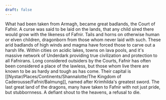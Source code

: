 ```yaml
---
draft: false
---
```

What had been taken from Armagh, became great badlands, the Court of Fafnir. A curse was said to be laid on the lands, that any child sired there would grow with the likeness of Fafnir. Tails and horns on otherwise human or elven children, dragonborn from those whom never laid with such. These arid badlands of high winds and magma have forced those to carve out a harsh life. Within cities on acidic lakes, towns on lava pools, and it's massive network of Underdark providing true civilization and protection to all Fafnirans. Long considered outsiders by the Courts, Fafnir has often been considered a place of the lawless, but those whom live there are known to be as hardy and tough as has come. Their capital is [[Nystar/Places/Continents/Shannalotte/The Kingdom of Caderousse/Fafnir/Balmung]], named after Krimhilda's greatest sword. The last great land of the dragons, many have taken to Fafnir with not just pride, but stubbornness. A defiant shout to the heavens, a refusal to die.